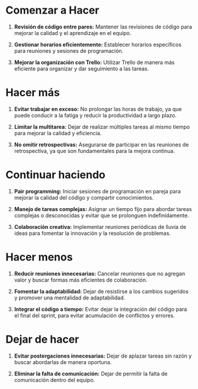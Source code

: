 # Comenzar a Hacer

1. **Revisión de código entre pares:** Mantener las revisiones de código para mejorar la calidad y el aprendizaje en el equipo.

3. **Gestionar horarios eficientemente:** Establecer horarios específicos para reuniones y sesiones de programación.

3. **Mejorar la organización con Trello:** Utilizar Trello de manera más eficiente para organizar y dar seguimiento a las tareas.

# Hacer más

1. **Evitar trabajar en exceso:** No prolongar las horas de trabajo, ya que puede conducir a la fatiga y reducir la productividad a largo plazo.

2. **Limitar la multitarea:** Dejar de realizar múltiples tareas al mismo tiempo para mejorar la calidad y eficiencia.

3. **No omitir retrospectivas:** Asegurarse de participar en las reuniones de retrospectiva, ya que son fundamentales para la mejora continua.

# Continuar haciendo

1. **Pair programming:** Iniciar sesiones de programación en pareja para mejorar la calidad del código y compartir conocimientos.

3. **Manejo de tareas complejas:** Asignar un tiempo fijo para abordar tareas complejas o desconocidas y evitar que se prolonguen indefinidamente.

4. **Colaboración creativa:** Implementar reuniones periódicas de lluvia de ideas para fomentar la innovación y la resolución de problemas.

# Hacer menos

1. **Reducir reuniones innecesarias:** Cancelar reuniones que no agregan valor y buscar formas más eficientes de colaboración.

2. **Fomentar la adaptabilidad:** Dejar de resistirse a los cambios sugeridos y promover una mentalidad de adaptabilidad.

3. **Integrar el código a tiempo:** Evitar dejar la integración del código para el final del sprint, para evitar acumulación de conflictos y errores.

# Dejar de hacer

1. **Evitar postergaciones innecesarias:** Dejar de aplazar tareas sin razón y buscar abordarlas de manera oportuna.

2. **Eliminar la falta de comunicación:** Dejar de permitir la falta de comunicación dentro del equipo.